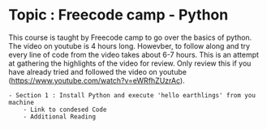 # Topic : Freecode camp - Python
This course is taught by Freecode camp to go over the basics of python. The video on youtube is 4 hours long. Howevber, to follow along and try every line of code from the video takes about 6-7 hours. This is an attempt at gathering the highlights of the video for review. Only review this if you have already tried and followed the video on youtube (https://www.youtube.com/watch?v=eWRfhZUzrAc). 

    - Section 1 : Install Python and execute 'hello earthlings' from you machine
        - Link to condesed Code
        - Additional Reading